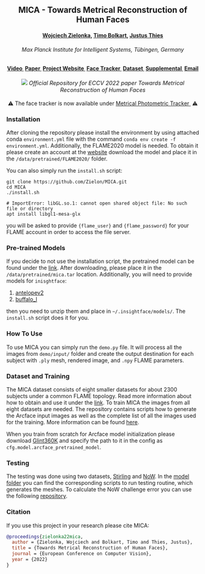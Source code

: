 <h2 align="center"><b>MICA - Towards Metrical Reconstruction of Human Faces</b></h2>

<h4 align="center"><b><a href="https://zielon.github.io/" target="_blank">Wojciech Zielonka</a>, <a href="https://sites.google.com/site/bolkartt/" target="_blank">Timo Bolkart</a>, <a href="https://justusthies.github.io/" target="_blank">Justus Thies</a></b></h4>

<h6 align="center"><i>Max Planck Institute for Intelligent Systems, Tübingen, Germany</i></h6>

<h4 align="center">
<a href="https://youtu.be/vzzEbvv08VA" target="_blank">Video&nbsp</a>
<a href="https://arxiv.org/pdf/2204.06607.pdf" target="_blank">Paper&nbsp</a>
<a href="https://zielon.github.io/mica/" target="_blank">Project Website&nbsp</a>
<a href="https://github.com/Zielon/metrical-tracker" target="_blank">Face Tracker&nbsp</a>
<a href="https://github.com/Zielon/MICA/tree/master/datasets/" target="_blank"><b>Dataset&nbsp</b></a>
<a href="https://keeper.mpdl.mpg.de/f/6b12c44378e64738b993/" target="_blank">Supplemental&nbsp</a>
<a href="mailto:&#109;&#105;&#099;&#097;&#064;&#116;&#117;&#101;&#046;&#109;&#112;&#103;&#046;&#100;&#101;">Email</a>
</h4>

<div align="center"> 
<img src="documents/teaser.jpg">
<i style="font-size: 1.05em;">Official Repository for ECCV 2022 paper Towards Metrical Reconstruction of Human Faces</i>
</div>
<br>

<div align="center"> 
&#x26A0 The face tracker is now available under <a href="https://github.com/Zielon/metrical-tracker" target="_blank">Metrical Photometric Tracker&nbsp</a> &#x26A0
</div>

### Installation

After cloning the repository please install the environment by using attached conda `environment.yml` file with the command 
``conda env create -f environment.yml``. Additionally, the FLAME2020 model is needed. To obtain it please create an account at the [website](https://flame.is.tue.mpg.de/) download the model and place it in the `/data/pretrained/FLAME2020/` folder. 

You can also simply run the `install.sh` script:

```shell
git clone https://github.com/Zielon/MICA.git
cd MICA
./install.sh

# ImportError: libGL.so.1: cannot open shared object file: No such file or directory
apt install libgl1-mesa-glx
```
you will be asked to provide `{flame_user}` and `{flame_password}` for your FLAME account in order to access the file server.

### Pre-trained Models

If you decide to not use the installation script, the pretrained model can be found under the [link](https://drive.google.com/file/d/1bYsI_spptzyuFmfLYqYkcJA6GZWZViNt/view?usp=sharing). After downloading, please place it in the `/data/pretrained/mica.tar` location. Additionally, you will need to provide models for `inisghtface`:
1) [antelopev2](https://drive.google.com/file/d/16PWKI_RjjbE4_kqpElG-YFqe8FpXjads/view?usp=sharing)
2) [buffalo_l](https://drive.google.com/file/d/1navJMy0DTr1_DHjLWu1i48owCPvXWfYc/view?usp=sharing)

then you need to unzip them and place in `~/.insightface/models/`. The `install.sh` script does it for you.

### How To Use

To use MICA you can simply run the `demo.py` file. It will process all the images from `demo/input/` folder and create the output destination for each subject with `.ply` mesh, rendered image, and `.npy` FLAME parameters.

### Dataset and Training

The MICA dataset consists of eight smaller datasets for about 2300 subjects under a common FLAME topology. Read more information about how to obtain and use it under the [link](https://github.com/Zielon/MICA/tree/master/datasets/). To train MICA the images from all eight datasets are needed. The repository contains scripts how to generate the Arcface input images as well as the complete list of all the images used for the training. More information can be found [here](https://github.com/Zielon/MICA/tree/master/datasets).

When you train from scratch for Arcface model initialization please download [Glint360K](https://github.com/deepinsight/insightface/tree/master/recognition/arcface_torch) and specify the path to it in the config as `cfg.model.arcface_pretrained_model`.

### Testing

The testing was done using two datasets, [Stirling](http://pics.stir.ac.uk/ESRC/) and [NoW](https://now.is.tue.mpg.de/). In the [model folder](https://github.com/Zielon/MICA/tree/master/models) you can find the corresponding scripts to run testing routine, which generates the meshes. To calculate the NoW challenge error you can use the following [repository](https://github.com/soubhiksanyal/now_evaluation).   

### Citation
If you use this project in your research please cite MICA:
```bibtex
@proceedings{zielonka22mica,
  author = {Zielonka, Wojciech and Bolkart, Timo and Thies, Justus},
  title = {Towards Metrical Reconstruction of Human Faces},
  journal = {European Conference on Computer Vision},
  year = {2022}
}
```
